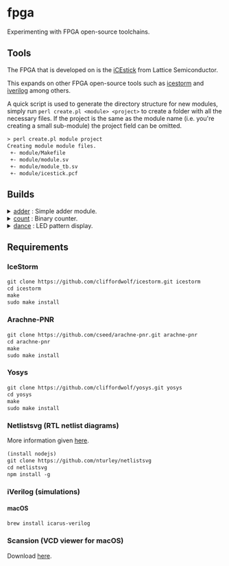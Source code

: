# fpga

Experimenting with FPGA open-source toolchains.

## Tools
The FPGA that is developed on is the [iCEstick](https://www.latticesemi.com/icestick) from Lattice Semiconductor.

This expands on other FPGA open-source tools such as [icestorm](http://www.clifford.at/icestorm/) and [iverilog](http://iverilog.icarus.com/) among others.

A quick script is used to generate the directory structure for new modules, simply run `perl create.pl <module> <project>` to create a folder with all the necessary files.
If the project is the same as the module name (i.e. you're creating a small sub-module) the project field can be omitted.

```
> perl create.pl module project
Creating module module files.
 +- module/Makefile
 +- module/module.sv
 +- module/module_tb.sv
 +- module/icestick.pcf
```

## Builds
<details>
	<summary><a href="./adder">adder</a> : Simple adder module.</summary>
	<img src="./adder/adder.svg">
</details>
<details>
	<summary><a href="./count">count</a> : Binary counter.</summary>
	<img src="./count/top.svg">
</details>
<details>
	<summary><a href="./dance">dance</a> : LED pattern display.</summary>
	<img src="./dance/dance.svg">
</details>

## Requirements
### IceStorm
```
git clone https://github.com/cliffordwolf/icestorm.git icestorm
cd icestorm
make
sudo make install
```

### Arachne-PNR
```
git clone https://github.com/cseed/arachne-pnr.git arachne-pnr
cd arachne-pnr
make
sudo make install
```

### Yosys
```
git clone https://github.com/cliffordwolf/yosys.git yosys
cd yosys
make
sudo make install
```

### Netlistsvg (RTL netlist diagrams)
More information given [here](https://github.com/nturley/netlistsvg).
```
(install nodejs)
git clone https://github.com/nturley/netlistsvg
cd netlistsvg
npm install -g
```

### iVerilog (simulations)
#### macOS
```
brew install icarus-verilog
```

### Scansion (VCD viewer for macOS)
Download [here](http://www.logicpoet.com/scansion/).
